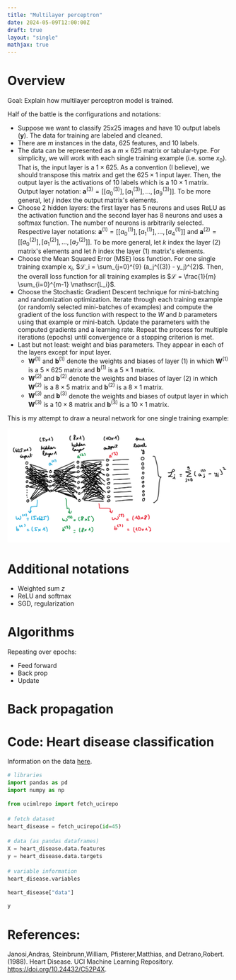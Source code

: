 ```yaml
---
title: "Multilayer perceptron"
date: 2024-05-09T12:00:00Z
draft: true
layout: "single"
mathjax: true
---
```


# Overview

Goal: Explain how multilayer perceptron model is trained. 

Half of the battle is the configurations and notations:
- Suppose we want to classify 25x25 images and have 10 output labels $(\textbf{y})$. The data for training are labeled and cleaned. 
- There are $m$ instances in the data, 625 features, and 10 labels. 
- The data can be represented as a $m \times 625$ matrix or tabular-type. For simplicity, we will work with each single training example (i.e. some $x_0$). That is, the input layer is a $1 \times 625$. As a convention (I believe), we should transpose this matrix and get the $625 \times 1$ input layer. Then, the output layer is the activations of 10 labels which is a $10 \times 1$ matrix. Output layer notation: $\textbf{a}^{(3)} = [ [a_0^{(3)}], [a_1^{(3)}], \ldots, [a_{9}^{(3)}]]$. To be more general, let $j$ index the output matrix's elements. 
- Choose 2 hidden layers: the first layer has 5 neurons and uses ReLU as the activation function and the second layer has 8 neurons and uses a softmax function. The number of neurons is arbitrarily selected. Respective layer notations: $\textbf{a}^{(1)} = [[a_0^{(1)}], [a_1^{(1)}], \ldots, [a_4^{(1)}]]$ and $\textbf{a}^{(2)} = [[a_0^{(2)}], [a_1^{(2)}], \ldots, [a_7^{(2)} ]]$. To be more general, let $k$ index the layer (2) matrix's elements and let $h$ index the layer (1) matrix's elements. 
- Choose the Mean Squared Error (MSE) loss function. For one single training example $x_i$, $ℒ_i = \sum_{j=0}^{9} (a_j^{(3)} - y_j)^{2}$. Then, the overall loss function for all training examples is $ℒ = \frac{1}{m} \sum_{i=0}^{m-1} \mathscr{L_i}$.
- Choose the Stochastic Gradient Descent technique for mini-batching and randomization optimization. Iterate through each training example (or randomly selected mini-batches of examples) and compute the gradient of the loss function with respect to the $W$ and $b$ parameters using that example or mini-batch. Update the parameters with the computed gradients and a learning rate. Repeat the process for multiple iterations (epochs) until convergence or a stopping criterion is met.
- Last but not least: weight and bias parameters. They appear in each of the layers except for input layer. 
    - $\textbf{W}^{(1)}$ and $\textbf{b}^{(1)}$ denote the weights and biases of layer (1) in which $\textbf{W}^{(1)}$ is a $5 \times 625$ matrix and $\textbf{b}^{(1)}$ is a $5 \times 1$ matrix. 
    - $\textbf{W}^{(2)}$ and $\textbf{b}^{(2)}$ denote the weights and biases of layer (2) in which $\textbf{W}^{(2)}$ is a $8 \times 5$ matrix and $\textbf{b}^{(2)}$ is a $8 \times 1$ matrix. 
    - $\textbf{W}^{(3)}$ and $\textbf{b}^{(3)}$ denote the weights and biases of output layer in which $\textbf{W}^{(3)}$ is a $10 \times 8$ matrix and $\textbf{b}^{(3)}$ is a $10 \times 1$ matrix.   

This is my attempt to draw a neural network for one single training example:

![](/mlp/nn.png)

# Additional notations

- Weighted sum $z$
- ReLU and softmax
- SGD, regularization

# Algorithms 

Repeating over epochs:
- Feed forward
- Back prop
- Update

# Back propagation

# Code: Heart disease classification

Information on the data [here](https://archive.ics.uci.edu/dataset/45/heart+disease.). 


```python
# libraries
import pandas as pd
import numpy as np
```


```python
from ucimlrepo import fetch_ucirepo 

# fetch dataset 
heart_disease = fetch_ucirepo(id=45) 
  
# data (as pandas dataframes) 
X = heart_disease.data.features 
y = heart_disease.data.targets 

# variable information 
heart_disease.variables
```


```python
heart_disease["data"]

```


```python
y
```

# References:

Janosi,Andras, Steinbrunn,William, Pfisterer,Matthias, and Detrano,Robert. (1988). Heart Disease. UCI Machine Learning Repository. https://doi.org/10.24432/C52P4X.
